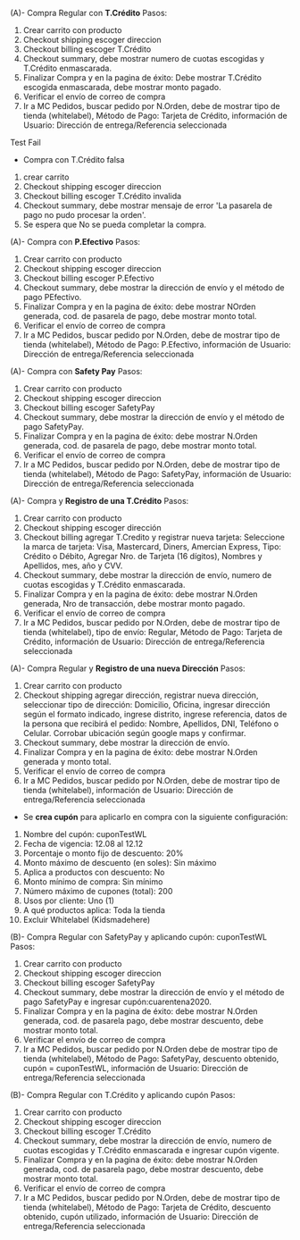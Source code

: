 (A)- Compra Regular con **T.Crédito**
Pasos:
1. Crear carrito con producto
2. Checkout shipping escoger direccion
3. Checkout billing escoger T.Crédito
4. Checkout summary, debe mostrar numero de cuotas escogidas y T.Crédito enmascarada.
5. Finalizar Compra y en la pagina de éxito: Debe mostrar T.Crédito escogida enmascarada, debe mostrar monto pagado.
6. Verificar el envío de correo de compra
7. Ir a MC Pedidos, buscar pedido por N.Orden, debe de mostrar tipo de tienda (whitelabel), Método de Pago: Tarjeta de Crédito, información de Usuario: Dirección de entrega/Referencia seleccionada

Test Fail 
- Compra con T.Crédito falsa
1. crear carrito
2. Checkout shipping escoger direccion
3. Checkout billing escoger T.Crédito invalida
4. Checkout summary, debe mostrar mensaje de error 'La pasarela de pago no pudo procesar la orden'.
5. Se espera que No se pueda completar la compra.

(A)- Compra con **P.Efectivo** 
Pasos:
1. Crear carrito con producto
2. Checkout shipping escoger direccion
3. Checkout billing escoger P.Efectivo 
4. Checkout summary, debe mostrar la dirección de envío y el método de pago PEfectivo.
5. Finalizar Compra y en la pagina de éxito: debe mostrar NOrden generada, cod. de pasarela de pago, debe mostrar monto total.
6. Verificar el envío de correo de compra
7. Ir a MC Pedidos, buscar pedido por N.Orden, debe de mostrar tipo de tienda (whitelabel), Método de Pago: P.Efectivo, información de Usuario: Dirección de entrega/Referencia seleccionada

(A)- Compra con **Safety Pay**
Pasos:
1. Crear carrito con producto
2. Checkout shipping escoger direccion
3. Checkout billing escoger SafetyPay  
4. Checkout summary, debe mostrar la dirección de envío y el método de pago SafetyPay.
5. Finalizar Compra y en la pagina de éxito: debe mostrar N.Orden generada, cod. de pasarela de pago, debe mostrar monto total.
6. Verificar el envío de correo de compra
7. Ir a MC Pedidos, buscar pedido por N.Orden, debe de mostrar tipo de tienda (whitelabel), Método de Pago: SafetyPay, información de Usuario: Dirección de entrega/Referencia seleccionada

(A)- Compra y **Registro de una T.Crédito**
Pasos:
1. Crear carrito con producto
2. Checkout shipping escoger dirección
3. Checkout billing agregar T.Credito y registrar nueva tarjeta: Seleccione la marca de tarjeta: Visa, Mastercard, Diners, Amercian Express, Tipo: Crédito o Débito, Agregar Nro. de Tarjeta (16 dígitos), Nombres y Apellidos, mes, año y CVV.
4. Checkout summary, debe mostrar la dirección de envío, numero de cuotas escogidas y T.Crédito enmascarada.
5. Finalizar Compra y en la pagina de éxito: debe mostrar N.Orden generada, Nro de transacción, debe mostrar monto pagado.
6. Verificar el envío de correo de compra
7. Ir a MC Pedidos, buscar pedido por N.Orden, debe de mostrar tipo de tienda (whitelabel), tipo de envío: Regular, Método de Pago: Tarjeta de Crédito, información de Usuario: Dirección de entrega/Referencia seleccionada

(A)- Compra Regular y **Registro de una nueva Dirección**
Pasos:
1. Crear carrito con producto
2. Checkout shipping agregar dirección, registrar nueva dirección, seleccionar tipo de dirección: Domicilio, Oficina, ingresar dirección según el formato indicado, ingrese distrito, ingrese referencia, datos de la persona que recibirá el pedido: Nombre, Apellidos, DNI, Teléfono o Celular. 
Corrobar ubicación según google maps y confirmar.
3. Checkout summary, debe mostrar la dirección de envío.
4. Finalizar Compra y en la pagina de éxito: debe mostrar N.Orden generada y monto total.
5. Verificar el envío de correo de compra
6. Ir a MC Pedidos, buscar pedido por N.Orden, debe de mostrar tipo de tienda (whitelabel), información de Usuario: Dirección de entrega/Referencia seleccionada


- Se **crea cupón** para aplicarlo en compra con la siguiente configuración:
1. Nombre del cupón: cuponTestWL
2. Fecha de vigencia: 12.08 al 12.12
3. Porcentaje o monto fijo de descuento: 20%
4. Monto máximo de descuento (en soles): Sin máximo
5. Aplica a productos con descuento: No
6. Monto mínimo de compra: Sin mínimo
7. Número máximo de cupones (total): 200
8. Usos por cliente: Uno (1)
9. A qué productos aplica: Toda la tienda
10. Excluir Whitelabel (Kidsmadehere)

(B)- Compra Regular con SafetyPay y aplicando cupón: cuponTestWL
Pasos:
1. Crear carrito con producto
2. Checkout shipping escoger direccion
3. Checkout billing escoger SafetyPay 
4. Checkout summary, debe mostrar la dirección de envío y el método de pago SafetyPay e ingresar cupón:cuarentena2020.
5. Finalizar Compra y en la pagina de éxito: debe mostrar N.Orden generada, cod. de pasarela pago, debe mostrar descuento, debe mostrar monto total.
6. Verificar el envío de correo de compra
7. Ir a MC Pedidos, buscar pedido por N.Orden debe de mostrar tipo de tienda (whitelabel), Método de Pago: SafetyPay, descuento obtenido, cupón = cuponTestWL, información de Usuario: Dirección de entrega/Referencia seleccionada


(B)- Compra Regular con T.Crédito y aplicando cupón
Pasos:
1. Crear carrito con producto
2. Checkout shipping escoger direccion
3. Checkout billing escoger T.Crédito
4. Checkout summary, debe mostrar la dirección de envío, numero de cuotas escogidas y T.Crédito enmascarada e ingresar cupón vigente.
5. Finalizar Compra y en la pagina de éxito: debe mostrar N.Orden generada, cod. de pasarela pago, debe mostrar descuento, debe mostrar monto total.
6. Verificar el envío de correo de compra
7. Ir a MC Pedidos, buscar pedido por N.Orden, debe de mostrar tipo de tienda (whitelabel), Método de Pago: Tarjeta de Crédito, descuento obtenido, cupón utilizado, información de Usuario: Dirección de entrega/Referencia seleccionada


